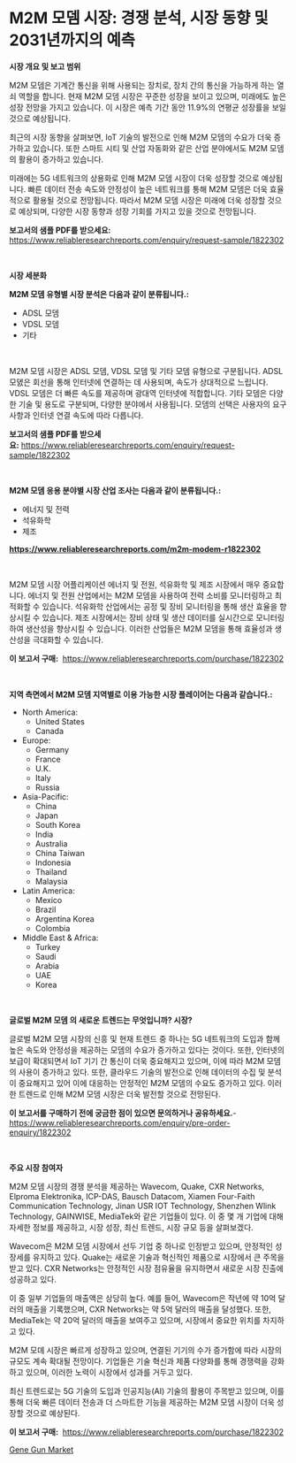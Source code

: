 <p><h1>M2M 모뎀 시장: 경쟁 분석, 시장 동향 및 2031년까지의 예측</h1></p><p><strong>시장 개요 및 보고 범위</strong></p>
<p><p>M2M 모뎀은 기계간 통신을 위해 사용되는 장치로, 장치 간의 통신을 가능하게 하는 열쇠 역할을 합니다. 현재 M2M 모뎀 시장은 꾸준한 성장을 보이고 있으며, 미래에도 높은 성장 전망을 가지고 있습니다. 이 시장은 예측 기간 동안 11.9%의 연평균 성장률을 보일 것으로 예상됩니다.</p><p>최근의 시장 동향을 살펴보면, IoT 기술의 발전으로 인해 M2M 모뎀의 수요가 더욱 증가하고 있습니다. 또한 스마트 시티 및 산업 자동화와 같은 산업 분야에서도 M2M 모뎀의 활용이 증가하고 있습니다.</p><p>미래에는 5G 네트워크의 상용화로 인해 M2M 모뎀 시장이 더욱 성장할 것으로 예상됩니다. 빠른 데이터 전송 속도와 안정성이 높은 네트워크를 통해 M2M 모뎀은 더욱 효율적으로 활용될 것으로 전망됩니다. 따라서 M2M 모뎀 시장은 미래에 더욱 성장할 것으로 예상되며, 다양한 시장 동향과 성장 기회를 가지고 있을 것으로 전망됩니다.</p></p>
<p><strong>보고서의 샘플 PDF를 받으세요:</strong> <a href="https://www.reliableresearchreports.com/enquiry/request-sample/1822302">https://www.reliableresearchreports.com/enquiry/request-sample/1822302</a></p>
<p>&nbsp;</p>
<p><strong>시장 세분화</strong></p>
<p><strong>M2M 모뎀 유형별 시장 분석은 다음과 같이 분류됩니다.:</strong></p>
<p><ul><li>ADSL 모뎀</li><li>VDSL 모뎀</li><li>기타</li></ul></p>
<p>&nbsp;</p>
<p><p>M2M 모뎀 시장은 ADSL 모뎀, VDSL 모뎀 및 기타 모뎀 유형으로 구분됩니다. ADSL 모뎴은 회선을 통해 인터넷에 연결하는 데 사용되며, 속도가 상대적으로 느립니다. VDSL 모뎀은 더 빠른 속도를 제공하며 광대역 인터넷에 적합합니다. 기타 모뎀은 다양한 기술 및 용도로 구분되며, 다양한 분야에서 사용됩니다. 모뎀의 선택은 사용자의 요구 사항과 인터넷 연결 속도에 따라 다릅니다.</p></p>
<p><strong>보고서의 샘플 PDF를 받으세요:</strong>&nbsp;<a href="https://www.reliableresearchreports.com/enquiry/request-sample/1822302">https://www.reliableresearchreports.com/enquiry/request-sample/1822302</a></p>
<p>&nbsp;</p>
<p><strong> M2M 모뎀 응용 분야별 시장 산업 조사는 다음과 같이 분류됩니다.:</strong></p>
<p><ul><li>에너지 및 전력</li><li>석유화학</li><li>제조</li></ul></p>
<p><strong><a href="https://www.reliableresearchreports.com/m2m-modem-r1822302">https://www.reliableresearchreports.com/m2m-modem-r1822302</a></strong></p>
<p>&nbsp;</p>
<p><p>M2M 모뎀 시장 어플리케이션 에너지 및 전원, 석유화학 및 제조 시장에서 매우 중요합니다. 에너지 및 전원 산업에서는 M2M 모뎀을 사용하여 전력 소비를 모니터링하고 최적화할 수 있습니다. 석유화학 산업에서는 공정 및 장비 모니터링을 통해 생산 효율을 향상시킬 수 있습니다. 제조 시장에서는 장비 상태 및 생산 데이터를 실시간으로 모니터링하여 생산성을 향상시킬 수 있습니다. 이러한 산업들은 M2M 모뎀을 통해 효율성과 생산성을 극대화할 수 있습니다.</p></p>
<p><strong>이 보고서 구매:</strong>&nbsp; <a href="https://www.reliableresearchreports.com/purchase/1822302">https://www.reliableresearchreports.com/purchase/1822302</a></p>
<p>&nbsp;</p>
<p><strong>지역 측면에서 M2M 모뎀 지역별로 이용 가능한 시장 플레이어는 다음과 같습니다.:</strong></p>
<p><ul>
    <li>
        North America:
        <ul>
            <li>United States</li>
            <li>Canada</li>
        </ul>
    </li>
    <li>
        Europe:
        <ul>
            <li>Germany</li>
            <li>France</li>
            <li>U.K.</li>
            <li>Italy</li>
            <li>Russia</li>
        </ul>
    </li>
    <li>
        Asia-Pacific:
        <ul>
            <li>China</li>
            <li>Japan</li>
            <li>South Korea</li>
            <li>India</li>
            <li>Australia</li>
            <li>China Taiwan</li>
            <li>Indonesia</li>
            <li>Thailand</li>
            <li>Malaysia</li>
        </ul>
    </li>
    <li>
        Latin America:
        <ul>
            <li>Mexico</li>
            <li>Brazil</li>
            <li>Argentina Korea</li>
            <li>Colombia</li>
        </ul>
    </li>
    <li>
        Middle East & Africa:
        <ul>
            <li>Turkey</li>
            <li>Saudi</li>
            <li>Arabia</li>
            <li>UAE</li>
            <li>Korea</li>
        </ul>
    </li>
    </ul></p>
<p>&nbsp;</p>
<p><strong>글로벌 M2M 모뎀 의 새로운 트렌드는 무엇입니까? 시장?</strong></p>
<p><p>글로벌 M2M 모뎀 시장의 신흥 및 현재 트렌드 중 하나는 5G 네트워크의 도입과 함께 높은 속도와 안정성을 제공하는 모뎀의 수요가 증가하고 있다는 것이다. 또한, 인터넷의 보급이 확대되면서 IoT 기기 간 통신이 더욱 중요해지고 있으며, 이에 따라 M2M 모뎀의 사용이 증가하고 있다. 또한, 클라우드 기술의 발전으로 인해 데이터의 수집 및 분석이 중요해지고 있어 이에 대응하는 안정적인 M2M 모뎀의 수요도 증가하고 있다. 이러한 트렌드로 인해 M2M 모뎀 시장은 더욱 발전할 것으로 전망된다.</p></p>
<p><strong>이 보고서를 구매하기 전에 궁금한 점이 있으면 문의하거나 공유하세요.</strong>- <a href="https://www.reliableresearchreports.com/enquiry/pre-order-enquiry/1822302">https://www.reliableresearchreports.com/enquiry/pre-order-enquiry/1822302</a></p>
<p>&nbsp;</p>
<p><strong>주요 시장 참여자</strong></p>
<p><p>M2M 모뎀 시장의 경쟁 분석을 제공하는 Wavecom, Quake, CXR Networks, Elproma Elektronika, ICP-DAS, Bausch Datacom, Xiamen Four-Faith Communication Technology, Jinan USR IOT Technology, Shenzhen Wlink Technology, GAINWISE, MediaTek와 같은 기업들이 있다. 이 중 몇 개 기업에 대해 자세한 정보를 제공하고, 시장 성장, 최신 트렌드, 시장 규모 등을 살펴보겠다.</p><p>Wavecom은 M2M 모뎀 시장에서 선두 기업 중 하나로 인정받고 있으며, 안정적인 성장세를 유지하고 있다. Quake는 새로운 기술과 혁신적인 제품으로 시장에서 큰 주목을 받고 있다. CXR Networks는 안정적인 시장 점유율을 유지하면서 새로운 시장 진출에 성공하고 있다.</p><p>이 중 일부 기업들의 매출액은 상당히 높다. 예를 들어, Wavecom은 작년에 약 10억 달러의 매출을 기록했으며, CXR Networks는 약 5억 달러의 매출을 달성했다. 또한, MediaTek는 약 20억 달러의 매출을 보여주고 있으며, 시장에서 중요한 위치를 차지하고 있다.</p><p>M2M 모뎨 시장은 빠르게 성장하고 있으며, 연결된 기기의 수가 증가함에 따라 시장의 규모도 계속 확대될 전망이다. 기업들은 기술 혁신과 제품 다양화를 통해 경쟁력을 강화하고 있으며, 이러한 노력이 시장에서 성과를 거두고 있다.</p><p>최신 트렌드로는 5G 기술의 도입과 인공지능(AI) 기술의 활용이 주목받고 있으며, 이를 통해 더욱 빠른 데이터 전송과 더 스마트한 기능을 제공하는 M2M 모뎀 시장이 더욱 성장할 것으로 예상된다.</p></p>
<p><strong>이 보고서 구매:</strong>&nbsp;&nbsp;<a href="https://www.reliableresearchreports.com/purchase/1822302">https://www.reliableresearchreports.com/purchase/1822302</a></p>
<p><p><a href="https://github.com/nicholepatriciadoylenwnrjr0/Market-Research-Report-List-2/blob/main/gene-gun-market.md">Gene Gun Market</a></p></p>